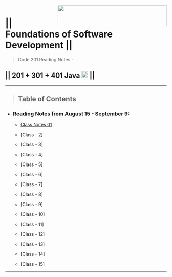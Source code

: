 <img src="https://members-csforall.imgix.net/members/logos/code-fellows-logo-horizontal-2-color-black.png" width="340" height="65" align="right">  



# ||  Foundations of Software Development ||

> Code 201 Reading Notes - 

## || 201 + 301 + 401 Java <img src="https://www.svgrepo.com/show/184143/java.svg"  width="20" height="20"> ||

---

> ## Table of Contents

- ### Reading Notes from August 15 - September 9:

  - [Class Notes 01](https://github.com/dustinapodaca/reading-notes/blob/main/class-01.md)

  - [Class - 2]

  - [Class - 3]

  - [Class - 4]

  - [Class - 5]

  - [Class - 6]

  - [Class - 7]

  - [Class - 8]

  - [Class - 9]

  - [Class - 10]

  - [Class - 11]

  - [Class - 12]

  - [Class - 13]

  - [Class - 14]

  - [Class - 15]

---
